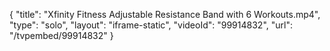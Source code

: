 {
    "title": "Xfinity Fitness Adjustable Resistance Band with 6 Workouts.mp4",
    "type": "solo",
    "layout": "iframe-static",
    "videoId": "99914832",
    "url": "\/tvpembed\/99914832"
}